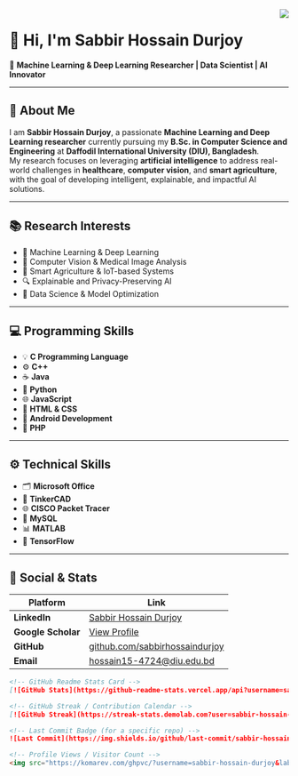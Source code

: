 <img align="right" src="https://visitor-badge.laobi.icu/badge?page_id=esabbir-hossain-durjoy.visitor-badge"/>

# 👋 Hi, I'm Sabbir Hossain Durjoy  
🎯 **Machine Learning & Deep Learning Researcher | Data Scientist | AI Innovator**

---

## 🧠 About Me

I am **Sabbir Hossain Durjoy**, a passionate **Machine Learning and Deep Learning researcher** currently pursuing my **B.Sc. in Computer Science and Engineering** at **Daffodil International University (DIU), Bangladesh**.  
My research focuses on leveraging **artificial intelligence** to address real-world challenges in **healthcare**, **computer vision**, and **smart agriculture**, with the goal of developing intelligent, explainable, and impactful AI solutions.

---

## 📚 Research Interests  
- 🧠 Machine Learning & Deep Learning  
- 🧩 Computer Vision & Medical Image Analysis  
- 🌾 Smart Agriculture & IoT-based Systems  
- 🔍 Explainable and Privacy-Preserving AI  
- 🧮 Data Science & Model Optimization  

---

## 💻 Programming Skills  
- 💡 **C Programming Language**  
- ⚙️ **C++**  
- ☕ **Java**  
- 🐍 **Python**  
- 🌐 **JavaScript**  
- 🎨 **HTML & CSS**  
- 🤖 **Android Development**  
- 🧱 **PHP**  

---

## ⚙️ Technical Skills  
- 🗂️ **Microsoft Office**  
- 🔌 **TinkerCAD**  
- 🌐 **CISCO Packet Tracer**  
- 🧮 **MySQL**  
- 📊 **MATLAB**  
- 🔢 **TensorFlow**  

---

## 🔗 Social & Stats

| Platform | Link |
|---|---|
| **LinkedIn** | [Sabbir Hossain Durjoy](https://www.linkedin.com/in/sabbir-hossain-durjoy-9732aa379/) |
| **Google Scholar** | [View Profile](https://scholar.google.com/citations?user=kutVEGUAAAAJ&hl=en) |
| **GitHub** | [github.com/sabbirhossaindurjoy](https://github.com/sabbirhossaindurjoy) |
| **Email** | hossain15-4724@diu.edu.bd |

```md
<!-- GitHub Readme Stats Card -->
[![GitHub Stats](https://github-readme-stats.vercel.app/api?username=sabbir-hossain-durjoy&show_icons=true&theme=dracula)](https://github.com/sabbir-hossain-durjoy)

<!-- GitHub Streak / Contribution Calendar -->
[![GitHub Streak](https://streak-stats.demolab.com?user=sabbir-hossain-durjoy&theme=dark&border_radius=4.5)](https://git.io/streak-stats)

<!-- Last Commit Badge (for a specific repo) -->
![Last Commit](https://img.shields.io/github/last-commit/sabbir-hossain-durjoy/REPO_NAME?style=flat)

<!-- Profile Views / Visitor Count -->
<img src="https://komarev.com/ghpvc/?username=sabbir-hossain-durjoy&label=Profile%20views&color=0e75b6&style=flat" alt="Profile views"/>
